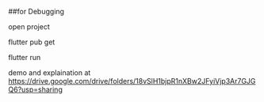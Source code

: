 ##for Debugging 

open project 

flutter pub get

flutter run

demo and explaination at https://drive.google.com/drive/folders/18vSlH1bjpR1nXBw2JFyiVjp3Ar7GJGQ6?usp=sharing
